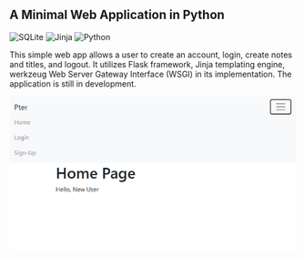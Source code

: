 ##	A Minimal Web Application in Python
![SQLite](https://img.shields.io/badge/sqlite-%2307405e.svg?style=for-the-badge&logo=sqlite&logoColor=white) ![Jinja](https://img.shields.io/badge/jinja-white.svg?style=for-the-badge&logo=jinja&logoColor=black) ![Python](https://img.shields.io/badge/python-3670A0?style=for-the-badge&logo=python&logoColor=ffdd54) 

This simple web app allows a user to create an account, login, create notes and titles, and logout. It utilizes Flask framework, Jinja templating engine, werkzeug Web Server Gateway Interface (WSGI) in its implementation.
The application is still in development.

![Alt text](/test_images/CAPTURE1.PNG "Page displayed for new user")

